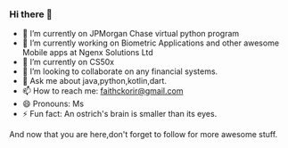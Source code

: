 ### Hi there 👋
- 🌱 I’m currently on JPMorgan Chase virtual python program
- 🔭 I’m currently working on  Biometric Applications and other awesome Mobile apps at Ngenx Solutions Ltd
- 🌱 I’m currently on CS50x
- 👯 I’m looking to collaborate on  any financial systems.
- 💬 Ask me about java,python,kotlin,dart.
- 📫 How to reach me: faithckorir@gmail.com
- 😄 Pronouns: Ms
- ⚡ Fun fact: An ostrich's brain is smaller than its eyes.

And now that you are here,don't forget to follow for more awesome stuff.


